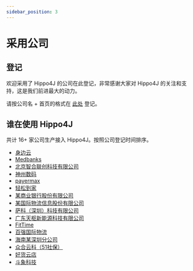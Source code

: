 ```yaml
---
sidebar_position: 3
---
```


# 采用公司

## 登记

欢迎采用了 Hippo4J 的公司在此登记，非常感谢大家对 Hippo4J 的关注和支持，这是我们前进最大的动力。

请按公司名 + 首页的格式在 [此处](https://github.com/opengoofy/hippo4j/issues/13) 登记。

## 谁在使用 Hippo4J

共计 16+ 家公司生产接入 Hippo4J。按照公司登记时间排序。

- [身边云](https://serviceshare.com)
- [Medbanks](https://www.medbanks.cn)
- [北京智合联创科技有限公司](http://www.zhlc.com.cn)
- [神州数码](http://www.digitalchina.com)
- [payermax](https://www.payermax.com/)
- [轻松到家](http://www.uyess.com/index.html)
- [某商业银行股份有限公司](https://github.com/opengoofy/hippo4j/issues/13)
- [某国际物流信息股份有限公司](https://github.com/opengoofy/hippo4j/issues/13)
- [萨科（深圳）科技有限公司](https://www.lbdj.com/)
- [广东天枢新能源科技有限公司](https://gd-tianshu.com/)
- [FitTime](http://fittime.com/)
- [百强国际物流](https://github.com/opengoofy/hippo4j/issues/13)
- [海南某深圳分公司](https://github.com/opengoofy/hippo4j/issues/13)
- [众合云科（51社保）](https://home.101hr.com/)
- [好货云店](https://pc.haohuoyundian.com/)
- [斗象科技](https://www.tophant.com/)
